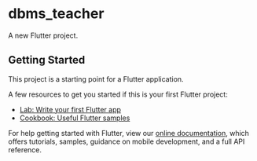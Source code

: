 # dbms_teacher

A new Flutter project.

## Getting Started

This project is a starting point for a Flutter application.

A few resources to get you started if this is your first Flutter project:

- [Lab: Write your first Flutter app](https://flutter.io/docs/get-started/codelab)
- [Cookbook: Useful Flutter samples](https://flutter.io/docs/cookbook)

For help getting started with Flutter, view our 
[online documentation](https://flutter.io/docs), which offers tutorials, 
samples, guidance on mobile development, and a full API reference.
